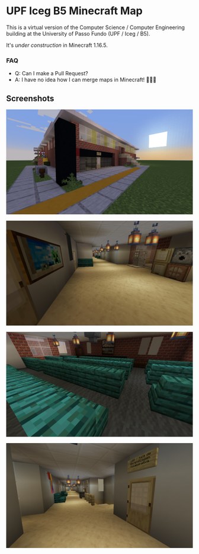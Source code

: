 # UPF Iceg B5 Minecraft Map

This is a virtual version of the Computer Science / Computer Engineering building at the University of Passo Fundo (UPF / Iceg / B5).

It's *under construction* in Minecraft 1.16.5.

### FAQ
- Q: Can I make a Pull Request?
- A: I have no idea how I can merge maps in Minecraft! 🤷🏽‍♂️

## Screenshots

![Front/Left view](https://raw.githubusercontent.com/mjbrusso/UPF-B5-Minecraft/main/_img/front.png)


![Inside](https://raw.githubusercontent.com/mjbrusso/UPF-B5-Minecraft/main/_img/inside1.png)


![Inside](https://raw.githubusercontent.com/mjbrusso/UPF-B5-Minecraft/main/_img/inside2.png)


![Inside](https://raw.githubusercontent.com/mjbrusso/UPF-B5-Minecraft/main/_img/inside3.png)
